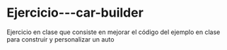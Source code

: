 # Ejercicio---car-builder
Ejercicio en clase que consiste en mejorar el código del ejemplo en clase para construir y personalizar un auto
